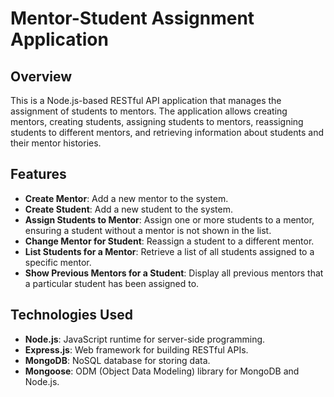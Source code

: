 # Mentor-Student Assignment Application

## Overview
This is a Node.js-based RESTful API application that manages the assignment of students to mentors. The application allows creating mentors, creating students, assigning students to mentors, reassigning students to different mentors, and retrieving information about students and their mentor histories.

## Features
- **Create Mentor**: Add a new mentor to the system.
- **Create Student**: Add a new student to the system.
- **Assign Students to Mentor**: Assign one or more students to a mentor, ensuring a student without a mentor is not shown in the list.
- **Change Mentor for Student**: Reassign a student to a different mentor.
- **List Students for a Mentor**: Retrieve a list of all students assigned to a specific mentor.
- **Show Previous Mentors for a Student**: Display all previous mentors that a particular student has been assigned to.

## Technologies Used
- **Node.js**: JavaScript runtime for server-side programming.
- **Express.js**: Web framework for building RESTful APIs.
- **MongoDB**: NoSQL database for storing data.
- **Mongoose**: ODM (Object Data Modeling) library for MongoDB and Node.js.
